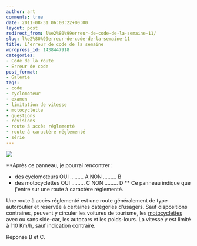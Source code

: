 ```yaml
---
author: art
comments: true
date: 2011-08-31 06:00:22+00:00
layout: post
redirect_from: l%e2%80%99erreur-de-code-de-la-semaine-11/
slug: l%e2%80%99erreur-de-code-de-la-semaine-11
title: L’erreur de code de la semaine
wordpress_id: 1438447918
categories:
- Code de la route
- Erreur de code
post_format:
- Galerie
tags:
- code
- cyclomoteur
- examen
- limitation de vitesse
- motocyclette
- questions
- révisions
- route à accès réglementé
- route à caractère réglementé
- série
---
```


![](https://static.irz.fr/2011/08/route-acces-reglemente.png)

**Après ce panneau, je pourrai rencontrer :
- des cyclomoteurs
OUI ......... A
NON ......... B
- des motocyclettes
OUI ......... C
NON ......... D
**
Ce panneau indique que j'entre sur une route à caractère réglementé.

Une route à accès réglementé est une route généralement de type autoroutier et réservée à certaines catégories d'usagers. Sauf dispositions contraires, peuvent y circuler les voitures de tourisme, les [motocyclettes](https://irz.fr/motocyclette-cyclomoteur) avec ou sans side-car, les autocars et les poids-lours. La vitesse y est limité à 110 Km/h, sauf indication contraire.

Réponse B et C.




